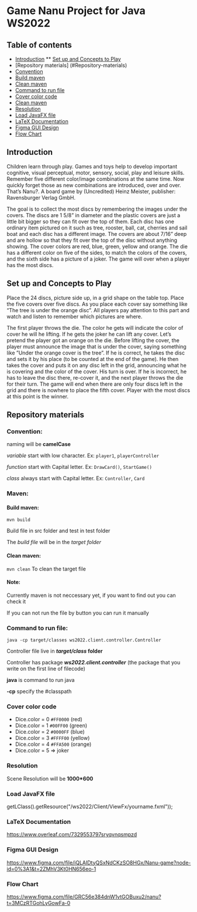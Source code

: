 # Game Nanu Project for Java WS2022

## Table of contents
* [Introduction](#Introduction)
** [Set up and Concepts to Play](#Set-up-and-Concepts-to-Play)
* [Repository materials] (#Repository-materials)
* [Convention](#Convention)
* [Build maven](#Build-maven)
* [Clean maven](#Clean-maven)
* [Command to run file](#Command-to-run-file)
* [Cover color code](#Cover-color-code)
* [Clean maven](#Clean-maven)
* [Resolution](#Resolution)
* [Load JavaFX file](#Load-JavaFX-file)
* [LaTeX Documentation](#LaTeX-Documentation)
* [Figma GUI Design](#Figma-GUI-Design)
* [Flow Chart](#Flow-Chart)

## Introduction

Children learn through play. Games and toys help to develop important cognitive, visual perceptual, motor, sensory, social, play and leisure skills. Remember five different color/image combinations at the same time. Now quickly forget those as new combinations are introduced, over and over. That’s Nanu?. A board game by (Uncredited) Heinz Meister, publisher: Ravensburger Verlag GmbH.

The goal is to collect the most discs by remembering the images under the covers. The discs are 1 5/8” in diameter and the plastic covers are just a little bit bigger so they can fit over the top of them. Each disc has one ordinary item pictured on it such as tree, rooster, ball, cat, cherries and sail boat and each disc has a different image. The covers are about 7/16” deep and are hollow so that they fit over the top of the disc without anything showing. The cover colors are red, blue, green, yellow and orange. The die has a different color on five of the sides, to match the colors of the covers, and the sixth side has a picture of a joker. The game will over when a player has the most discs.

##  Set up and Concepts to Play

Place the 24 discs, picture side up, in a grid shape on the table top. Place the five covers over five discs. As you place each cover say something like “The tree is under the orange disc”. All players pay attention to this part and watch and listen to remember which pictures are
where.

The first player throws the die. The color he gets will indicate the color of cover he will he lifting. If he gets the joker he can lift any cover. Let’s pretend the player got an orange on the die. Before lifting the cover, the player must announce the image that is under the cover, saying something like ”Under the orange cover is the tree”. If he is correct, he takes the disc and sets it by his place (to be counted at the end of the game). He then takes the cover and puts it on any disc left in the grid, announcing what he is covering and the color of the cover. His turn is over. If he is incorrect, he has to leave the disc there, re-cover it, and the next player throws the die for their turn. The game will end when there are only four discs left in the grid and there is nowhere to place the fifth cover. Player with the most discs at this point is the winner.

## Repository materials

### Convention:

naming will be **camelCase**

_variable_ start with low character. Ex: `player1`, `playerController`

_function_ start with Capital letter. Ex: `DrawCard()`, `StartGame()`

_class_ always start with Capital letter. Ex: `Controller`, `Card`

### Maven:

#### Build maven:

`mvn build`

Build file in src folder and test in test folder

The _build file_ will be in the _target folder_

#### Clean maven:

`mvn clean`
To clean the target file

#### Note:

Currently maven is not neccessary yet, if you want to find out you can check it

If you can not run the file by button you can run it manually

### Command to run file:

`java -cp target/classes ws2022.client.controller.Controller`

Controller file live in **_target/class_ folder**

Controller has package **_ws2022.client.controller_** (the package that you write on the first line of filecode)

**java** is command to run java

**-cp** specify the #classpath

### Cover color code

- Dice.color = 0 `#FF0000` (red)
- Dice.color = 1 `#00FF00` (green)
- Dice.color = 2 `#0000FF` (blue)
- Dice.color = 3 `#FFFF00` (yellow)
- Dice.color = 4 `#FFA500` (orange)
- Dice.color = 5 => joker

### Resolution

Scene Resolution will be **1000\*600**

### Load JavaFX file

getLClass().getResource("/ws2022/Client/ViewFx/yourname.fxml"));

### LaTeX Documentation

https://www.overleaf.com/7329553797sryqvnqsmpzd

### Figma GUI Design

https://www.figma.com/file/iQLAIDtyQSxNdCKzSO8HGx/Nanu-game?node-id=0%3A1&t=2ZMhV3Kt0HN656eo-1

### Flow Chart

https://www.figma.com/file/GRC56e384dnW1vtGOBuxu2/nanu?t=3MCzRTGohLyGowFa-0
